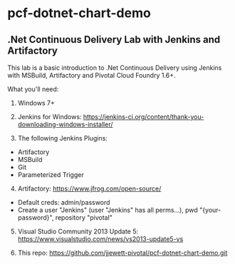 # pcf-dotnet-chart-demo
## .Net Continuous Delivery Lab with Jenkins and Artifactory

This lab is a basic introduction to .Net Continuous Delivery using Jenkins with MSBuild, Artifactory and Pivotal Cloud Foundry 1.6+.

What you'll need:

1) Windows 7+

2) Jenkins for Windows: 
https://jenkins-ci.org/content/thank-you-downloading-windows-installer/

3) The following Jenkins Plugins:
- Artifactory
- MSBuild
- Git
- Parameterized Trigger

4) Artifactory:
https://www.jfrog.com/open-source/

- Default creds: admin/password
- Create a user "Jenkins" (user "Jenkins" has all perms...), pwd "{your-password}", repository "pivotal" 

5) Visual Studio Community 2013 Update 5:
https://www.visualstudio.com/news/vs2013-update5-vs

6) This repo:
https://github.com/jjewett-pivotal/pcf-dotnet-chart-demo.git




